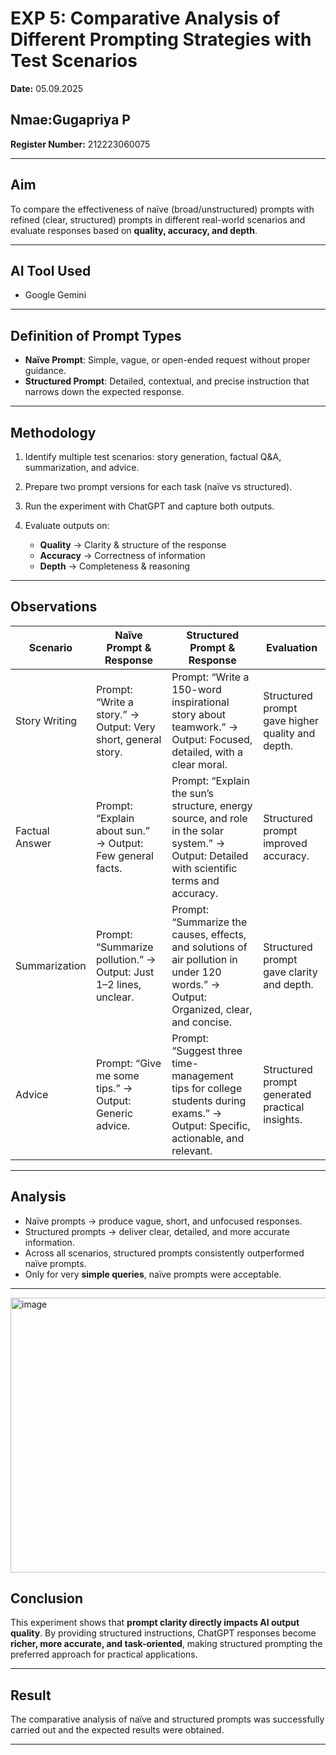 
# **EXP 5: Comparative Analysis of Different Prompting Strategies with Test Scenarios**

**Date:** 05.09.2025
## Nmae:Gugapriya P
**Register Number:** 212223060075

---

## **Aim**

To compare the effectiveness of naïve (broad/unstructured) prompts with refined (clear, structured) prompts in different real-world scenarios and evaluate responses based on **quality, accuracy, and depth**.

---

## **AI Tool Used**

* Google Gemini

---

## **Definition of Prompt Types**

* **Naïve Prompt**: Simple, vague, or open-ended request without proper guidance.
* **Structured Prompt**: Detailed, contextual, and precise instruction that narrows down the expected response.

---

## **Methodology**

1. Identify multiple test scenarios: story generation, factual Q\&A, summarization, and advice.
2. Prepare two prompt versions for each task (naïve vs structured).
3. Run the experiment with ChatGPT and capture both outputs.
4. Evaluate outputs on:

   * **Quality** → Clarity & structure of the response
   * **Accuracy** → Correctness of information
   * **Depth** → Completeness & reasoning

---

## **Observations**

| **Scenario**   | **Naïve Prompt & Response**                                       | **Structured Prompt & Response**                                                                                                           | **Evaluation**                                   |
| -------------- | ----------------------------------------------------------------- | ------------------------------------------------------------------------------------------------------------------------------------------ | ------------------------------------------------ |
| Story Writing  | Prompt: “Write a story.” → Output: Very short, general story.     | Prompt: “Write a 150-word inspirational story about teamwork.” → Output: Focused, detailed, with a clear moral.                            | Structured prompt gave higher quality and depth. |
| Factual Answer | Prompt: “Explain about sun.” → Output: Few general facts.         | Prompt: “Explain the sun’s structure, energy source, and role in the solar system.” → Output: Detailed with scientific terms and accuracy. | Structured prompt improved accuracy.             |
| Summarization  | Prompt: “Summarize pollution.” → Output: Just 1–2 lines, unclear. | Prompt: “Summarize the causes, effects, and solutions of air pollution in under 120 words.” → Output: Organized, clear, and concise.       | Structured prompt gave clarity and depth.        |
| Advice         | Prompt: “Give me some tips.” → Output: Generic advice.            | Prompt: “Suggest three time-management tips for college students during exams.” → Output: Specific, actionable, and relevant.              | Structured prompt generated practical insights.  |

---

## **Analysis**

* Naïve prompts → produce vague, short, and unfocused responses.
* Structured prompts → deliver clear, detailed, and more accurate information.
* Across all scenarios, structured prompts consistently outperformed naïve prompts.
* Only for very **simple queries**, naïve prompts were acceptable.

---

<img width="518" height="440" alt="image" src="https://github.com/user-attachments/assets/bac89b2d-2ce9-41ab-9f8c-e610c250349e" />

## **Conclusion**

This experiment shows that **prompt clarity directly impacts AI output quality**. By providing structured instructions, ChatGPT responses become **richer, more accurate, and task-oriented**, making structured prompting the preferred approach for practical applications.

---

## **Result**

The comparative analysis of naïve and structured prompts was successfully carried out and the expected results were obtained.

---

